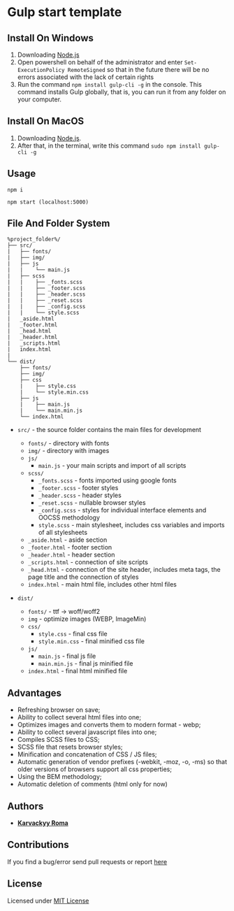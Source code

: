 # Gulp start template

## Install On Windows

1. Downloading [Node.js](https://nodejs.org/en/download/)
2. Open powershell on behalf of the administrator and enter `Set-ExecutionPolicy RemoteSigned` so that in the future there will be no errors associated with the lack of certain rights
3. Run the command `npm install gulp-cli -g` in the console. This command installs Gulp globally, that is, you can run it from any folder on your computer.

## Install On MacOS

1. Downloading [Node.js](https://nodejs.org/en/download/).
2. After that, in the terminal, write this command `sudo npm install gulp-cli -g`

## Usage
   
    npm i

    npm start (localhost:5000)

## File And Folder System

    %project_folder%/
    ├── src/
    |   ├── fonts/
    |   ├── img/
    |   ├── js
    |   |    └── main.js
    |   ├── scss
    |   |    ├── _fonts.scss
    |   |    ├── _footer.scss
    |   |    ├── _header.scss
    |   |    ├── _reset.scss
    |   |    ├── _config.scss
    |   |    └── style.scss
    |   _aside.html
    |   _footer.html
    |   _head.html
    |   _header.html
    |   _scripts.html
    |   index.html
    |
    └── dist/
        ├── fonts/
        ├── img/
        ├── css
        |    ├── style.css
        |    └── style.min.css
        ├── js
        |    ├── main.js
        |    └── main.min.js
        └── index.html

- `src/` - the source folder contains the main files for development
    - `fonts/` - directory with fonts
    - `img/` - directory with images
    - `js/`
        - `main.js` - your main scripts and import of all scripts
    - `scss/`
        - `_fonts.scss` - fonts imported using google fonts
        - `_footer.scss` - footer styles
        - `_header.scss` - header styles
        - `_reset.scss` - nullable browser styles
        - `_config.scss` - styles for individual interface elements and OOCSS methodology
        - `style.scss` - main stylesheet, includes css variables and imports of all stylesheets
    - `_aside.html` - aside section
    - `_footer.html` - footer section
    - `_header.html` - header section
    - `_scripts.html` - connection of site scripts
    - `_head.html` - connection of the site header, includes meta tags, the page title and the connection of styles
    - `index.html` - main html file, includes other html files
 
- `dist/`
    - `fonts/` - ttf -> woff/woff2
    - `img` - optimize images (WEBP, ImageMin)
    - `css/`
        - `style.css` - final css file 
        - `style.min.css` - final minified css file 
    - `js/`
        - `main.js` - final js file 
        - `main.min.js` - final js minified file
    - `index.html` - final html minified file


## Advantages

 - Refreshing browser on save;
 - Ability to collect several html files into one;
 - Optimizes images and converts them to modern format - webp;
 - Ability to collect several javascript files into one;
 - Compiles SCSS files to CSS;
 - SCSS file that resets browser styles;
 - Minification and concatenation of CSS / JS files;
 - Automatic generation of vendor prefixes (-webkit, -moz, -o, -ms) so that older versions of browsers support all css properties;
 - Using the BEM methodology;
  - Automatic deletion of comments (html only for now)

## Authors 

 - [**Karvackyy Roma**](https://github.com/Karvacky-Roma)

## Contributions
 
If you find a bug/error send pull requests or report [here](https://github.com/Karvacky-Roma/Gulp-build/issues)

## License 

Licensed under [MIT License](https://github.com/Karvacky-Roma/gulp-build/blob/master/LICENSE)
